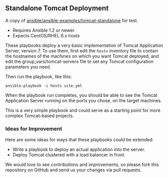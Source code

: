 ## Standalone Tomcat Deployment

A copy of [ansible/ansible-examples/tomcat-standalone](https://github.com/ansible/ansible-examples/tree/master/tomcat-standalone) for test.

- Requires Ansible 1.2 or newer
- Expects CentOS/RHEL 6.x hosts

These playbooks deploy a very basic implementation of Tomcat Application Server,
version 7. To use them, first edit the `hosts` inventory file to contain the
hostnames of the machines on which you want Tomcat deployed, and edit the 
group_vars/tomcat-servers file to set any Tomcat configuration parameters you need.

Then run the playbook, like this:

	ansible-playbook -i hosts site.yml

When the playbook run completes, you should be able to see the Tomcat
Application Server running on the ports you chose, on the target machines.

This is a very simple playbook and could serve as a starting point for more
complex Tomcat-based projects. 

### Ideas for Improvement

Here are some ideas for ways that these playbooks could be extended:

- Write a playbook to deploy an actual application into the server.
- Deploy Tomcat clustered with a load balancer in front.

We would love to see contributions and improvements, so please fork this
repository on GitHub and send us your changes via pull requests.
